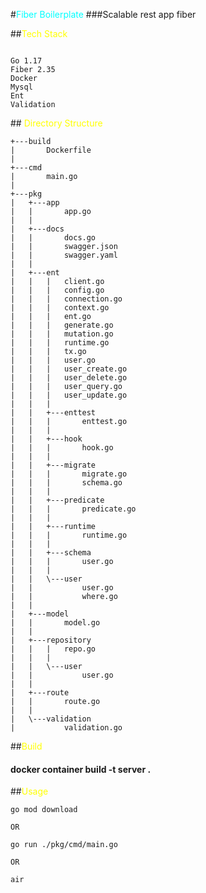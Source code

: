 #<font color="cyan">Fiber Boilerplate</font>
###Scalable rest app fiber

##<font color="yellow">Tech Stack</font>
```

Go 1.17
Fiber 2.35
Docker
Mysql
Ent
Validation
```

##<font color="yellow"> Directory Structure</font>

```
+---build
|       Dockerfile
|
+---cmd
|       main.go
|
+---pkg
|   +---app
|   |       app.go
|   |
|   +---docs
|   |       docs.go
|   |       swagger.json
|   |       swagger.yaml
|   |
|   +---ent
|   |   |   client.go
|   |   |   config.go
|   |   |   connection.go
|   |   |   context.go
|   |   |   ent.go
|   |   |   generate.go
|   |   |   mutation.go
|   |   |   runtime.go
|   |   |   tx.go
|   |   |   user.go
|   |   |   user_create.go
|   |   |   user_delete.go
|   |   |   user_query.go
|   |   |   user_update.go
|   |   |
|   |   +---enttest
|   |   |       enttest.go
|   |   |
|   |   +---hook
|   |   |       hook.go
|   |   |
|   |   +---migrate
|   |   |       migrate.go
|   |   |       schema.go
|   |   |
|   |   +---predicate
|   |   |       predicate.go
|   |   |       
|   |   +---runtime
|   |   |       runtime.go
|   |   |
|   |   +---schema
|   |   |       user.go
|   |   |
|   |   \---user
|   |           user.go
|   |           where.go
|   |
|   +---model
|   |       model.go
|   |
|   +---repository
|   |   |   repo.go
|   |   |
|   |   \---user
|   |           user.go
|   |
|   +---route
|   |       route.go
|   |
|   \---validation
|           validation.go
```

##<font color="yellow">Build</font>
#### docker container build -t server . 

##<font color="yellow">Usage</font>
```
go mod download 

OR

go run ./pkg/cmd/main.go

OR

air
```